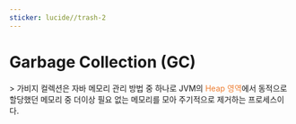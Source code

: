 ```yaml
---
sticker: lucide//trash-2
---
```

<h1> Garbage Collection (GC) </h1>
> 가비지 컬렉션은 자바 메모리 관리 방법 중 하나로 JVM의 <span style="color: rgb(237, 125, 49);">Heap 영역</span>에서 동적으로 할당했던 메모리 중 더이상 필요 없는 메모리를 모아 주기적으로 제거하는 프로세스이다. 

